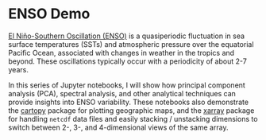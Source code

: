 # ENSO Demo

[El Ni&ntilde;o-Southern Oscillation (ENSO)](https://www.ncdc.noaa.gov/teleconnections/enso/) is a quasiperiodic fluctuation in sea surface temperatures (SSTs) and atmospheric pressure over the equatorial Pacific Ocean, associated with changes in weather in the tropics and beyond. These oscillations typically occur with a periodicity of about 2-7 years.

In this series of Jupyter notebooks, I will show how principal component analysis (PCA), spectral analysis, and other analytical techniques can provide insights into ENSO variability. These notebooks also demonstrate the [cartopy](http://scitools.org.uk/cartopy/) package for plotting geographic maps, and the [xarray](https://xarray.pydata.org/en/stable/) package for handling `netcdf` data files and easily stacking / unstacking dimensions to switch between 2-, 3-, and 4-dimensional views of the same array.
